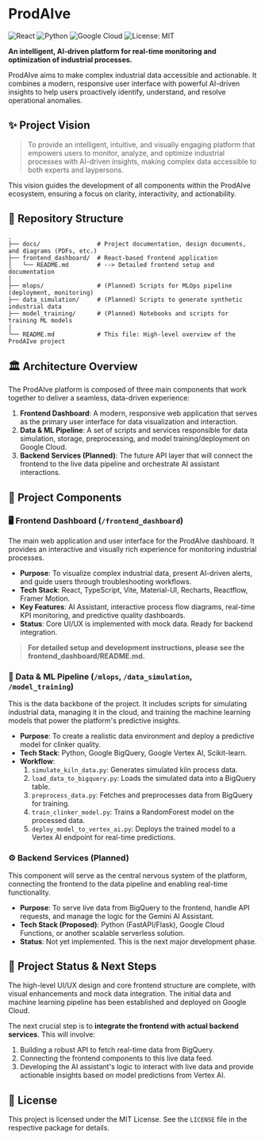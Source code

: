  # ProdAIve

![React](https://img.shields.io/badge/React-Frontend-blue?logo=react)
![Python](https://img.shields.io/badge/Python-ML/Data-blue?logo=python)
![Google Cloud](https://img.shields.io/badge/Google_Cloud-Platform-blue?logo=google-cloud)
![License: MIT](https://img.shields.io/badge/License-MIT-yellow.svg)

**An intelligent, AI-driven platform for real-time monitoring and optimization of industrial processes.**

ProdAIve aims to make complex industrial data accessible and actionable. It combines a modern, responsive user interface with powerful AI-driven insights to help users proactively identify, understand, and resolve operational anomalies.

## ✨ Project Vision

> To provide an intelligent, intuitive, and visually engaging platform that empowers users to monitor, analyze, and optimize industrial processes with AI-driven insights, making complex data accessible to both experts and laypersons.

This vision guides the development of all components within the ProdAIve ecosystem, ensuring a focus on clarity, interactivity, and actionability.

## 📂 Repository Structure

```
.
├── docs/                # Project documentation, design documents, and diagrams (PDFs, etc.)
├── frontend_dashboard/  # React-based frontend application
│   └── README.md        # --> Detailed frontend setup and documentation
│
├── mlops/               # (Planned) Scripts for MLOps pipeline (deployment, monitoring)
├── data_simulation/     # (Planned) Scripts to generate synthetic industrial data
├── model_training/      # (Planned) Notebooks and scripts for training ML models
│
└── README.md            # This file: High-level overview of the ProdAIve project
```

## 🏛️ Architecture Overview

The ProdAIve platform is composed of three main components that work together to deliver a seamless, data-driven experience:

1.  **Frontend Dashboard**: A modern, responsive web application that serves as the primary user interface for data visualization and interaction.
2.  **Data & ML Pipeline**: A set of scripts and services responsible for data simulation, storage, preprocessing, and model training/deployment on Google Cloud.
3.  **Backend Services (Planned)**: The future API layer that will connect the frontend to the live data pipeline and orchestrate AI assistant interactions.

## 📂 Project Components

### 🖥️ Frontend Dashboard (`/frontend_dashboard`)

The main web application and user interface for the ProdAIve dashboard. It provides an interactive and visually rich experience for monitoring industrial processes.

*   **Purpose**: To visualize complex industrial data, present AI-driven alerts, and guide users through troubleshooting workflows.
*   **Tech Stack**: React, TypeScript, Vite, Material-UI, Recharts, Reactflow, Framer Motion.
*   **Key Features**: AI Assistant, interactive process flow diagrams, real-time KPI monitoring, and predictive quality dashboards.
*   **Status**: Core UI/UX is implemented with mock data. Ready for backend integration.

> **For detailed setup and development instructions, please see the frontend_dashboard/README.md.**

### 🔬 Data & ML Pipeline (`/mlops`, `/data_simulation`, `/model_training`)

This is the data backbone of the project. It includes scripts for simulating industrial data, managing it in the cloud, and training the machine learning models that power the platform's predictive insights.

*   **Purpose**: To create a realistic data environment and deploy a predictive model for clinker quality.
*   **Tech Stack**: Python, Google BigQuery, Google Vertex AI, Scikit-learn.
*   **Workflow**:
    1.  `simulate_kiln_data.py`: Generates simulated kiln process data.
    2.  `load_data_to_bigquery.py`: Loads the simulated data into a BigQuery table.
    3.  `preprocess_data.py`: Fetches and preprocesses data from BigQuery for training.
    4.  `train_clinker_model.py`: Trains a RandomForest model on the processed data.
    5.  `deploy_model_to_vertex_ai.py`: Deploys the trained model to a Vertex AI endpoint for real-time predictions.

### ⚙️ Backend Services (Planned)

This component will serve as the central nervous system of the platform, connecting the frontend to the data pipeline and enabling real-time functionality.

*   **Purpose**: To serve live data from BigQuery to the frontend, handle API requests, and manage the logic for the Gemini AI Assistant.
*   **Tech Stack (Proposed)**: Python (FastAPI/Flask), Google Cloud Functions, or another scalable serverless solution.
*   **Status**: Not yet implemented. This is the next major development phase.

## 🚀 Project Status & Next Steps

The high-level UI/UX design and core frontend structure are complete, with visual enhancements and mock data integration. The initial data and machine learning pipeline has been established and deployed on Google Cloud.

The next crucial step is to **integrate the frontend with actual backend services**. This will involve:

1.  Building a robust API to fetch real-time data from BigQuery.
2.  Connecting the frontend components to this live data feed.
3.  Developing the AI assistant's logic to interact with live data and provide actionable insights based on model predictions from Vertex AI.

## 📄 License

This project is licensed under the MIT License. See the `LICENSE` file in the respective package for details.